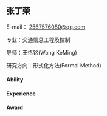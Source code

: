 ## 张丁荣

E-mail： 2567576080@qq.com

专业：交通信息工程及控制

导师：王恪铭(Wang KeMing)

研究方向：形式化方法(Formal Method)

#### Ability



#### Experience



#### Award




